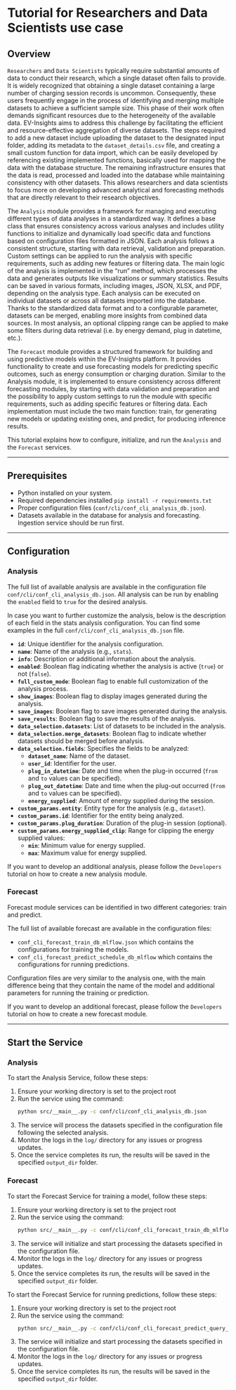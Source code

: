 # Tutorial for Researchers and Data Scientists use case

## Overview
`Researchers` and `Data Scientists` typically require substantial amounts of data to conduct their research, which a single dataset often 
fails to provide. It is widely recognized that obtaining a single dataset containing a large number of charging session records is uncommon. 
Consequently, these users frequently engage in the process of identifying and merging multiple datasets to achieve a sufficient sample size. 
This phase of their work often demands significant resources due to the heterogeneity of the available data.
EV-Insights aims to address this challenge by facilitating the efficient and resource-effective aggregation of diverse datasets. The steps 
required to add a new dataset include uploading the dataset to the designated input folder, adding its metadata to the `dataset_details.csv` 
file, and creating a small custom function for data import, which can be easily developed by referencing existing implemented functions, 
basically used for mapping the data with the database structure. The remaining infrastructure ensures that the data is read, processed and 
loaded into the database while maintaining consistency with other datasets. This allows researchers and data scientists to focus more on 
developing advanced analytical and forecasting methods that are directly relevant to their research objectives.

The `Analysis` module provides a framework for managing and executing different types of data analyses in a standardized way. It defines a 
base class that ensures consistency across various analyses and includes utility functions to initialize and dynamically load specific data 
and functions based on configuration files formatted in JSON.
Each analysis follows a consistent structure, starting with data retrieval, validation and preparation. Custom settings can be applied to 
run the analysis with specific requirements, such as adding new features or filtering data. The main logic of the analysis is implemented 
in the “run” method, which processes the data and generates outputs like visualizations or summary statistics. Results can be saved in 
various formats, including images, JSON, XLSX, and PDF, depending on the analysis type. Each analysis can be executed on individual 
datasets or across all datasets imported into the database. Thanks to the standardized data format and to a configurable parameter, 
datasets can be merged, enabling more insights from combined data sources. In most analysis, an optional clipping range can be applied to 
make some filters during data retrieval (i.e. by energy demand, plug in datetime, etc.).

The `Forecast` module provides a structured framework for building and using predictive models within the EV-Insights platform. It provides 
functionality to create and use forecasting models for predicting specific outcomes, such as energy consumption or charging duration. 
Similar to the Analysis module, it is implemented to ensure consistency across different forecasting modules, by starting with data 
validation and preparation and the possibility to apply custom settings to run the module with specific requirements, such as adding 
specific features or filtering data. Each implementation must include the two main function: train, for generating new models or updating 
existing ones, and predict, for producing inference results.

This tutorial explains how to configure, initialize, and run the `Analysis` and the `Forecast` services.

---

## Prerequisites
- Python installed on your system.
- Required dependencies installed `pip install -r requirements.txt`
- Proper configuration files (`conf/cli/conf_cli_analysis_db.json`).
- Datasets available in the database for analysis and forecasting. Ingestion service should be run first.

---

## Configuration

### Analysis
The full list of available analysis are available in the configuration file `conf/cli/conf_cli_analysis_db.json`. 
All analysis can be run by enabling the `enabled` field to `true` for the desired analysis.

In case you want to further customize the analysis, below is the description of each field in the stats analysis configuration. 
You can find some examples in the full `conf/cli/conf_cli_analysis_db.json` file.

- **`id`**: Unique identifier for the analysis configuration.
- **`name`**: Name of the analysis (e.g., `stats`).
- **`info`**: Description or additional information about the analysis.
- **`enabled`**: Boolean flag indicating whether the analysis is active (`true`) or not (`false`).
- **`full_custom_mode`**: Boolean flag to enable full customization of the analysis process.
- **`show_images`**: Boolean flag to display images generated during the analysis.
- **`save_images`**: Boolean flag to save images generated during the analysis.
- **`save_results`**: Boolean flag to save the results of the analysis.
- **`data_selection.datasets`**: List of datasets to be included in the analysis.
- **`data_selection.merge_datasets`**: Boolean flag to indicate whether datasets should be merged before analysis.
- **`data_selection.fields`**: Specifies the fields to be analyzed:
  - **`dataset_name`**: Name of the dataset.
  - **`user_id`**: Identifier for the user.
  - **`plug_in_datetime`**: Date and time when the plug-in occurred (`from` and `to` values can be specified).
  - **`plug_out_datetime`**: Date and time when the plug-out occurred (`from` and `to` values can be specified).
  - **`energy_supplied`**: Amount of energy supplied during the session.
- **`custom_params.entity`**: Entity type for the analysis (e.g., `dataset`).
- **`custom_params.id`**: Identifier for the entity being analyzed.
- **`custom_params.plug_duration`**: Duration of the plug-in session (optional).
- **`custom_params.energy_supplied_clip`**: Range for clipping the energy supplied values:
  - **`min`**: Minimum value for energy supplied.
  - **`max`**: Maximum value for energy supplied.

If you want to develop an additional analysis, please follow the `Developers` tutorial on how to create a new analysis module.

### Forecast
Forecast module services can be identified in two different categories: train and predict.

The full list of available forecast are available in the configuration files:
- `conf_cli_forecast_train_db_mlflow.json` which contains the configurations for training the models.
- `conf_cli_forecast_predict_schedule_db_mlflow` which contains the configurations for running predictions.

Configuration files are very similar to the analysis one, with the main difference being that they contain the name
of the model and additional parameters for running the training or prediction.

If you want to develop an additional forecast, please follow the `Developers` tutorial on how to create a new forecast module.

---

## Start the Service

### Analysis

To start the Analysis Service, follow these steps:

1. Ensure your working directory is set to the project root
2. Run the service using the command:
   ```bash
   python src/__main__.py -c conf/cli/conf_cli_analysis_db.json
   ```
3. The service will process the datasets specified in the configuration file following the selected analysis.
4. Monitor the logs in the `log/` directory for any issues or progress updates.
5. Once the service completes its run, the results will be saved in the specified `output_dir` folder.


### Forecast

To start the Forecast Service for training a model, follow these steps:

1. Ensure your working directory is set to the project root
2. Run the service using the command:
   ```bash
   python src/__main__.py -c conf/cli/conf_cli_forecast_train_db_mlflow.json
   ```
3. The service will initialize and start processing the datasets specified in the configuration file.
4. Monitor the logs in the `log/` directory for any issues or progress updates.
5. Once the service completes its run, the results will be saved in the specified `output_dir` folder.


To start the Forecast Service for running predictions, follow these steps:

1. Ensure your working directory is set to the project root
2. Run the service using the command:
   ```bash
   python src/__main__.py -c conf/cli/conf_cli_forecast_predict_query_db.json
   ```
3. The service will initialize and start processing the datasets specified in the configuration file.
4. Monitor the logs in the `log/` directory for any issues or progress updates.
5. Once the service completes its run, the results will be saved in the specified `output_dir` folder.